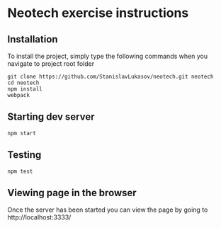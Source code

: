 # Neotech exercise instructions

## Installation
To install the project, simply type the following commands when you navigate to project root folder

```
git clone https://github.com/StanislavLukasov/neotech.git neotech
cd neotech
npm install
webpack
```

## Starting dev server

```
npm start
```

## Testing

```
npm test
```

## Viewing page in the browser
Once the server has been started you can view the page by going to http://localhost:3333/